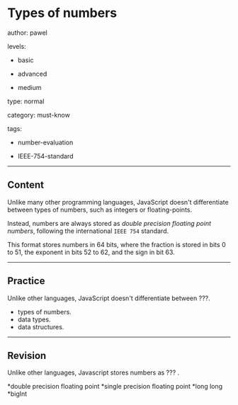 # Types of numbers
author: pawel

levels:

  - basic

  - advanced

  - medium

type: normal

category: must-know

tags:

  - number-evaluation

  - IEEE-754-standard

---
## Content

Unlike many other programming languages, JavaScript doesn't differentiate between types of numbers, such as integers or floating-points. 

Instead, numbers are always stored as _double precision floating point numbers_, following the international `IEEE 754` standard. 

This format stores numbers in 64 bits, where the fraction is stored in bits 0 to 51, the exponent in bits 52 to 62, and the sign in bit 63.

---
## Practice

Unlike other languages, JavaScript doesn't differentiate between ???.

* types of numbers.
* data types.
* data structures.

---
## Revision

Unlike other languages, Javascript stores numbers as ??? .

*double precision floating point 
*single precision floating point
*long long
*bigInt